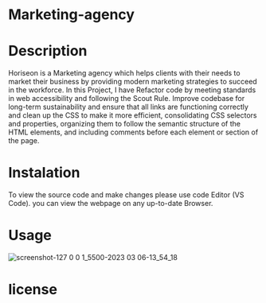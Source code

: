 # Marketing-agency

# Description 
Horiseon is a Marketing agency which helps clients with their needs to market their business by providing modern marketing strategies to succeed in the workforce. In this Project, I have Refactor code by meeting standards in web accessibility and following the Scout Rule. Improve codebase for long-term sustainability and ensure that all links are functioning correctly and clean up the CSS to make it more efficient, consolidating CSS selectors and properties, organizing them to follow the semantic structure of the HTML elements, and including comments before each element or section of the page.
# Instalation
To view the source code and make changes please use code Editor (VS Code). you can view the webpage on any up-to-date Browser.


# Usage
![screenshot-127 0 0 1_5500-2023 03 06-13_54_18](https://user-images.githubusercontent.com/123782523/223214379-5886e9fd-d4bc-4984-b1e4-024503db8944.png)




# license
